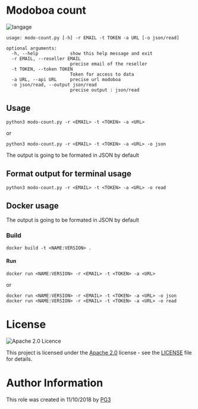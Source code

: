 # Modoboa count

![langage](https://img.shields.io/badge/Langage-Python-green.svg)

```
usage: modo-count.py [-h] -r EMAIL -t TOKEN -a URL [-o json/read]

optional arguments:
  -h, --help            show this help message and exit
  -r EMAIL, --reseller EMAIL
                        precise email of the reseller
  -t TOKEN, --token TOKEN
                        Token for access to data
  -a URL, --api URL     precise url modoboa
  -o json/read, --output json/read
                        precise output : json/read
```                

## Usage
```
python3 modo-count.py -r <EMAIL> -t <TOKEN> -a <URL>
```
or
```
python3 modo-count.py -r <EMAIL> -t <TOKEN> -a <URL> -o json
````

The output is going to be formated in JSON by default

## Format output for terminal usage
```
python3 modo-count.py -r <EMAIL> -t <TOKEN> -a <URL> -o read
```

## Docker usage

The output is going to be formated in JSON by default

### Build
```
docker build -t <NAME:VERSION> .
```
#### Run
```
docker run <NAME:VERSION> -r <EMAIL> -t <TOKEN> -a <URL>
```
or
```
docker run <NAME:VERSION> -r <EMAIL> -t <TOKEN> -a <URL> -o json
docker run <NAME:VERSION> -r <EMAIL> -t <TOKEN> -a <URL> -o read
```

# License

![Apache 2.0 Licence](https://img.shields.io/hexpm/l/plug.svg)

This project is licensed under the [Apache 2.0](https://www.apache.org/licenses/LICENSE-2.0) license - see the [LICENSE](LICENSE) file for details.

# Author Information
This role was created in 11/10/2018 by [PG3](https://pg3.io)